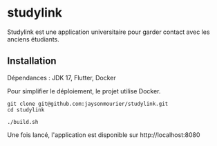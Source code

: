 # studylink

Studylink est une application universitaire pour garder contact avec les anciens étudiants.

## Installation

Dépendances : JDK 17, Flutter, Docker

Pour simplifier le déploiement, le projet utilise Docker. 

```
git clone git@github.com:jaysonmourier/studylink.git
cd studylink
```

```
./build.sh
```

Une fois lancé, l'application est disponible sur http://localhost:8080
